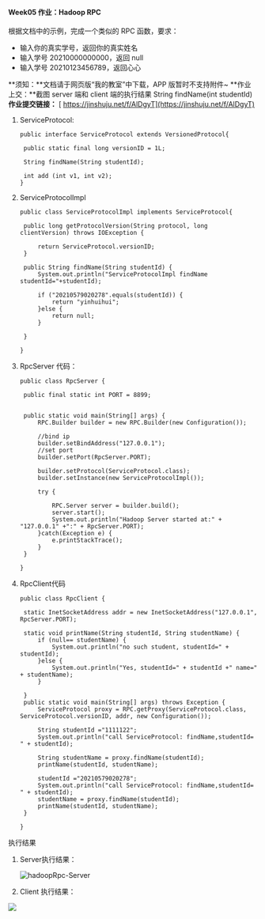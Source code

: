 #### Week05  作业：Hadoop RPC

根据文档中的示例，完成一个类似的 RPC 函数，要求：

- 输入你的真实学号，返回你的真实姓名
- 输入学号 20210000000000，返回 null
- 输入学号 20210123456789，返回心心

**须知：**文档请于网页版“我的教室”中下载，APP 版暂时不支持附件~
**作业上交：**截图 server 端和 client 端的执行结果 String findName(int studentId)
**作业提交链接：** [ https://jinshuju.net/f/AlDgyT](https://jinshuju.net/f/AlDgyT)



1. ServiceProtocol:

   ```
   public interface ServiceProtocol extends VersionedProtocol{
   
   	public static final long versionID = 1L;
   	
   	String findName(String studentId);
   	
   	int add (int v1, int v2);
   }
   ```

   

2. ServiceProtocolImpl

   ```
   public class ServiceProtocolImpl implements ServiceProtocol{
   
   	public long getProtocolVersion(String protocol, long clientVersion) throws IOException {
   
   		return ServiceProtocol.versionID;
   	}
   
   	public String findName(String studentId) {
   		System.out.println("ServiceProtocolImpl findName studentId="+studentId);
   
   		if ("20210579020278".equals(studentId)) {
   			return "yinhuihui";
   		}else {
   			return null;
   		}
   
   	}
   
   }
   
   ```

   

3. RpcServer 代码：

   ```
   public class RpcServer {
   	
   	public final static int PORT = 8899;
   	
   	
   	public static void main(String[] args) {
   		RPC.Builder builder = new RPC.Builder(new Configuration());
   		
   		//bind ip
   		builder.setBindAddress("127.0.0.1");
   		//set port
   		builder.setPort(RpcServer.PORT);
   		
   		builder.setProtocol(ServiceProtocol.class);
   		builder.setInstance(new ServiceProtocolImpl());
   		
   		try {
   			
   			RPC.Server server = builder.build();
   			server.start();
   			System.out.println("Hadoop Server started at:" + "127.0.0.1" +":" + RpcServer.PORT);
   		}catch(Exception e) {
   			e.printStackTrace();
   		}
   	}
   
   }
   ```

   

4. RpcClient代码

   ```
   public class RpcClient {
   
   	static InetSocketAddress addr = new InetSocketAddress("127.0.0.1", RpcServer.PORT);
   	
   	static void printName(String studentId, String studentName) {
   		if (null== studentName) {
   			System.out.println("no such student, studentId=" + studentId);
   		}else {
   			System.out.println("Yes, studentId=" + studentId +" name=" + studentName);
   		}
   		
   	}
   	public static void main(String[] args) throws Exception {
   		ServiceProtocol proxy = RPC.getProxy(ServiceProtocol.class, ServiceProtocol.versionID, addr, new Configuration());
   		
   		String studentId ="1111122";
   		System.out.println("call ServiceProtocol: findName,studentId= " + studentId);
   		
   		String studentName = proxy.findName(studentId);
   		printName(studentId, studentName);
   		
   		studentId ="20210579020278";
   		System.out.println("call ServiceProtocol: findName,studentId= " + studentId);		
   		studentName = proxy.findName(studentId);
   		printName(studentId, studentName);
   	}
   
   }
   ```



执行结果

1. Server执行结果：

   ![hadoopRpc-Server](E:\03-Jennifer\GeekBigdata\week05\hadoopRpc-Server.png)

2.  Client 执行结果：

![](E:\03-Jennifer\GeekBigdata\week05\hadoopRpc-client-result.png)